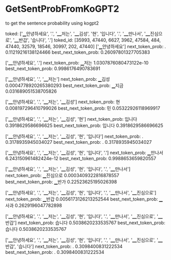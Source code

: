 # GetSentProbFromKoGPT2
to get the sentence probability using kogpt2



toked: ['▁안녕하세요', '.', '▁저는', '▁김성', '현', '입니다', '.', '▁만나서', '▁진심으로', '▁반갑', '습니다', '.']
toked_id: [35993, 47440, 6627, 3962, 47584, 484, 47440, 32579, 18546, 30997, 202, 47440]
['▁안녕하세요']
next_token_prob: . 	 0.11219216138124466
best_next_token_prob: </s> 	 0.26097801327705383 

['▁안녕하세요', '.']
next_token_prob: ▁저는 	 1.0307876080473122e-10
best_next_token_prob: </s> 	 0.9986176490783691 

['▁안녕하세요', '.', '▁저는']
next_token_prob: ▁김성 	 0.0004778920265380293
best_next_token_prob: ▁지금 	 0.031689051538705826 

['▁안녕하세요', '.', '▁저는', '▁김성']
next_token_prob: 현 	 0.008197296410799026
best_next_token_prob: 민 	 0.05322926118969917 

['▁안녕하세요', '.', '▁저는', '▁김성', '현']
next_token_prob: 입니다 	 0.3918629586696625
best_next_token_prob: 입니다 	 0.3918629586696625 

['▁안녕하세요', '.', '▁저는', '▁김성', '현', '입니다']
next_token_prob: . 	 0.3178935945034027
best_next_token_prob: . 	 0.3178935945034027 

['▁안녕하세요', '.', '▁저는', '▁김성', '현', '입니다', '.']
next_token_prob: ▁만나서 	 6.243150961482424e-12
best_next_token_prob: </s> 	 0.9988653659820557 

['▁안녕하세요', '.', '▁저는', '▁김성', '현', '입니다', '.', '▁만나서']
next_token_prob: ▁진심으로 	 0.0003409322816878557
best_next_token_prob: ▁반가 	 0.22523625195026398 

['▁안녕하세요', '.', '▁저는', '▁김성', '현', '입니다', '.', '▁만나서', '▁진심으로']
next_token_prob: ▁반갑 	 0.0056173126213252544
best_next_token_prob: ▁사과 	 0.2629196047782898 

['▁안녕하세요', '.', '▁저는', '▁김성', '현', '입니다', '.', '▁만나서', '▁진심으로', '▁반갑']
next_token_prob: 습니다 	 0.5038620233535767
best_next_token_prob: 습니다 	 0.5038620233535767 

['▁안녕하세요', '.', '▁저는', '▁김성', '현', '입니다', '.', '▁만나서', '▁진심으로', '▁반갑', '습니다']
next_token_prob: . 	 0.3098400831222534
best_next_token_prob: . 	 0.3098400831222534 
